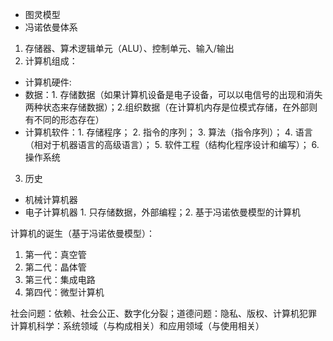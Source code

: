 - 图灵模型
- 冯诺依曼体系
1. 存储器、算术逻辑单元（ALU）、控制单元、输入/输出
2. 计算机组成：
- 计算机硬件:
- 数据：1. 存储数据（如果计算机设备是电子设备，可以以电信号的出现和消失两种状态来存储数据）；2.组织数据（在计算机内存是位模式存储，在外部则有不同的形态存在）
- 计算机软件：1. 存储程序； 2. 指令的序列； 3. 算法（指令序列）； 4. 语言（相对于机器语言的高级语言）； 5. 软件工程（结构化程序设计和编写）； 6. 操作系统

3. 历史
- 机械计算机器
- 电子计算机器 1. 只存储数据，外部编程；2. 基于冯诺依曼模型的计算机

计算机的诞生（基于冯诺依曼模型）：
1. 第一代：真空管
2. 第二代：晶体管
3. 第三代：集成电路
4. 第四代：微型计算机

社会问题：依赖、社会公正、数字化分裂；道德问题：隐私、版权、计算机犯罪
计算机科学：系统领域（与构成相关）和应用领域（与使用相关）